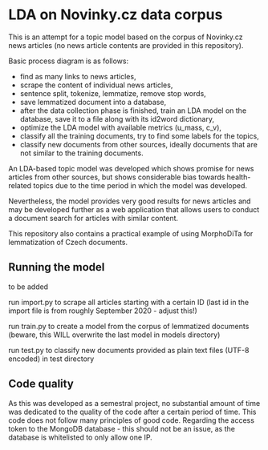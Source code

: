 # LDA on Novinky.cz data corpus

This is an attempt for a topic model based on the corpus of Novinky.cz news articles (no news article contents are provided in this repository).

Basic process diagram is as follows:
* find as many links to news articles,
* scrape the content of individual news articles,
* sentence split, tokenize, lemmatize, remove stop words,
* save lemmatized document into a database,
* after the data collection phase is finished, train an LDA model on the database, save it to a file along with its id2word dictionary,
* optimize the LDA model with available metrics (u_mass, c_v),
* classify all the training documents, try to find some labels for the topics,
* classify new documents from other sources, ideally documents that are not similar to the training documents.

An LDA-based topic model was developed which shows promise for news articles from other sources, but shows considerable bias towards health-related topics due to the time period in which the model was developed.

Nevertheless, the model provides very good results for news articles and may be developed further as a web application that allows users to conduct a document search for articles with similar content.

This repository also contains a practical example of using MorphoDiTa for lemmatization of Czech documents.

## Running the model

to be added

run import.py to scrape all articles starting with a certain ID (last id in the import file is from roughly September 2020 - adjust this!)

run train.py to create a model from the corpus of lemmatized documents (beware, this WILL overwrite the last model in models directory)

run test.py to classify new documents provided as plain text files (UTF-8 encoded) in test directory

## Code quality

As this was developed as a semestral project, no substantial amount of time was dedicated to the quality of the code after a certain period of time. This code does not follow many principles of good code. Regarding the access token to the MongoDB database - this should not be an issue, as the database is whitelisted to only allow one IP.